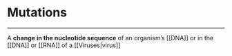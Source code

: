 # Mutations
---
A **change in the nucleotide sequence** of an organism’s [[DNA]] or in the [[DNA]] or [[RNA]] of a [[Viruses|virus]]